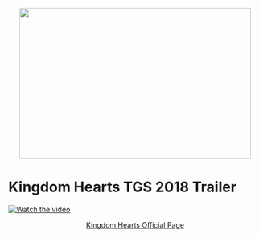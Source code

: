 
<p align="center">
  <img width="460" height="300" src="https://vignette.wikia.nocookie.net/disney/images/f/f5/Kingdom_Hearts_III_Logo.png/revision/latest/scale-to-width-down/516?cb=20130625151326">  </p>
  
<p align="center"> 
 
# Kingdom Hearts TGS 2018 Trailer


  
[![Watch the video](https://img.youtube.com/vi/xNnd-YAKjCU/hqdefault.jpg)](http://www.youtube.com/watch?v=xNnd-YAKjCU&v)


  <p align="center"> 
<a href="https://www.kingdomhearts.com/home/us"> Kingdom Hearts Official Page
  
  
